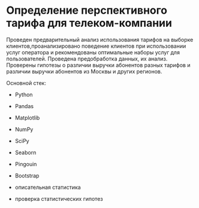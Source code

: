 # Определение перспективного тарифа для телеком-компании

Проведен предварительный анализ использования тарифов на выборке клиентов,проанализировано поведение клиентов при использовании услуг оператора и
рекомендованы оптимальные наборы услуг для пользователей. Проведена предобработка данных, их анализ. Проверены гипотезы о различии выручки абонентов разных тарифов и различии выручки абонентов из Москвы и других регионов.

Основной стек:

* Python

* Pandas

* Matplotlib

* NumPy

* SciPy

* Seaborn

* Pingouin

* Bootstrap

* описательная статистика

* проверка статистических гипотез
